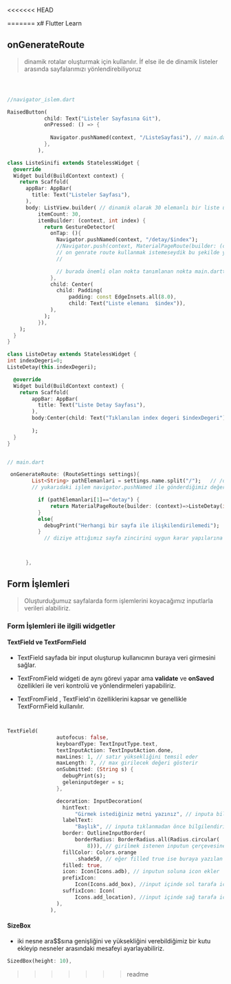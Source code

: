 <<<<<<< HEAD

=======
x# Flutter Learn 

## onGenerateRoute 

> dinamik rotalar oluşturmak için kullanılır.
İf else ile de dinamik listeler arasında sayfalarımızı yönlendirebiliyoruz


```dart



//navigator_islem.dart

RaisedButton(
            child: Text("Listeler Sayfasına Git"),
            onPressed: () => {
              
              Navigator.pushNamed(context, "/ListeSayfasi"), // main.dartta ListeSayfasi isminde tnaımladığımız sayfaya gider 
            },
          ),

class ListeSinifi extends StatelessWidget {
  @override
  Widget build(BuildContext context) {
    return Scaffold(
      appBar: AppBar(
        title: Text("Listeler Sayfası"),
      ),
      body: ListView.builder( // dinamik olarak 30 elemanlı bir liste ürettik ve bu listeyi dokunmaları GestureDetector ile dinleyecek ve ona göre reaksiyon gösterebilecek.Gideceği yeri pushNamed olarak verdik 
          itemCount: 30,
          itemBuilder: (context, int index) {
            return GestureDetector(
              onTap: (){
                Navigator.pushNamed(context, "/detay/$index"); 
                //Navigator.push(context, MaterialPageRoute(builder: (context)=>ListeDetay(index)))
                // on genrate route kullanmak istemeseydik bu şekilde yapacaktık.
                // 

                // burada önemli olan nokta tanımlanan nokta main.darttaki routeste tanımlı olmayacak.
              },
              child: Center(
                child: Padding(
                    padding: const EdgeInsets.all(8.0),
                    child: Text("Liste elemanı  $index")),
              ),
            );
          }),
    );
  }
}

class ListeDetay extends StatelessWidget {
int indexDegeri=0;
ListeDetay(this.indexDegeri);

  @override
  Widget build(BuildContext context) {
    return Scaffold(
        appBar: AppBar(
          title: Text("Liste Detay Sayfası"),
        ),
        body:Center(child: Text("Tıklanılan index degeri $indexDegeri")),
        
        );
  }
}

```

```dart

// main.dart

 onGenerateRoute: (RouteSettings settings){
        List<String> pathElemanlari = settings.name.split("/");   // /detay/$index 
        // yukarıdaki işlem navigator.pushNamed ile gönderdiğimiz değeri / işaretlerinden parçalayıp diziye atar 

          if (pathElemanlari[1]=="detay") {
              return MaterialPageRoute(builder: (context)=>ListeDetay(int.parse(pathElemanlari[2])));
          }
          else{
            debugPrint("Herhangi bir sayfa ile ilişkilendirilemedi");
          }
            // diziye attığımız sayfa zincirini uygun karar yapılarına göre çözümleyip uygun sayfaya yönlendirir. 



      },

```

## Form İşlemleri 


> Oluşturduğumuz sayfalarda form işlemlerini koyacağımız inputlarla verileri alabiliriz.


### **Form İşlemleri ile ilgili widgetler**

#### TextField ve TextFormField 

- TextField sayfada bir input oluşturup kullanıcının buraya veri girmesini sağlar.

- TextFromField widgeti de aynı görevi yapar ama **validate** ve **onSaved** özellikleri ile veri kontrolü ve yönlendirmeleri yapabiliriz.
  
- TextFromField , TextField'ın özelliklerini kapsar ve genellikle TextFormField kullanılır.
  


```dart


TextField(
                autofocus: false,
                keyboardType: TextInputType.text,
                textInputAction: TextInputAction.done,
                maxLines: 1, // satır yüksekliğini temsil eder
                maxLength: 7, // max girilecek değeri gösterir
                onSubmitted: (String s) {
                  debugPrint(s);
                  geleninputdeger = s;
                },

                decoration: InputDecoration(
                  hintText:
                      "Girmek istediğiniz metni yazınız", // inputa bilgilendirici bir metin yazar.
                  labelText:
                      "Başlık", // inputa tıklanmadan önce bilgilendirici bir metin yazar.
                  border: OutlineInputBorder(
                      borderRadius: BorderRadius.all(Radius.circular(
                          8))), // girilmek istenen inputun çerçevesine border koyarak daha etkileşimli bir hale getirir.
                  fillColor: Colors.orange
                      .shade50, // eğer filled true ise buraya yazılan rengi inputun içinde uygular
                  filled: true,
                  icon: Icon(Icons.adb), // inputun soluna icon ekler
                  prefixIcon:
                      Icon(Icons.add_box), //input içinde sol tarafa icon ekler
                  suffixIcon: Icon(
                      Icons.add_location), //input içinde sağ tarafa icon ekler
                ),
              ),
```


#### SizeBox

- iki nesne ara$$sına genişliğini ve yüksekliğini verebildiğimiz bir kutu ekleyip nesneler arasındaki mesafeyi ayarlayabiliriz.

```dart
SizedBox(height: 10),
```
>>>>>>> readme
